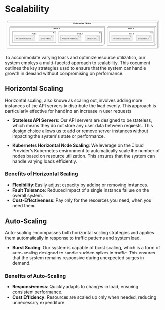 # Scalability

![Scalability Diagram](scalability.png)

To accommodate varying loads and optimize resource utilization, our system employs a multi-faceted approach to scalability. This document outlines the key strategies used to ensure that the system can handle growth in demand without compromising on performance.

## Horizontal Scaling

Horizontal scaling, also known as scaling out, involves adding more instances of the API servers to distribute the load evenly. This approach is particularly effective for handling an increase in user requests.

- **Stateless API Servers**: Our API servers are designed to be stateless, which means they do not store any user data between requests. This design choice allows us to add or remove server instances without impacting the system's state or performance.
  
- **Kubernetes Horizontal Node Scaling**: We leverage on the Cloud Provider's Kubernetes environment to automatically scale the number of nodes based on resource utilization. This ensures that the system can handle varying loads efficiently.

### Benefits of Horizontal Scaling

- **Flexibility**: Easily adjust capacity by adding or removing instances.
- **Fault Tolerance**: Reduced impact of a single instance failure on the overall system.
- **Cost-Effectiveness**: Pay only for the resources you need, when you need them.

## Auto-Scaling

Auto-scaling encompasses both horizontal scaling strategies and applies them automatically in response to traffic patterns and system load.

- **Burst Scaling**: Our system is capable of burst scaling, which is a form of auto-scaling designed to handle sudden spikes in traffic. This ensures that the system remains responsive during unexpected surges in demand.

### Benefits of Auto-Scaling

- **Responsiveness**: Quickly adapts to changes in load, ensuring consistent performance.
- **Cost Efficiency**: Resources are scaled up only when needed, reducing unnecessary expenditure.
